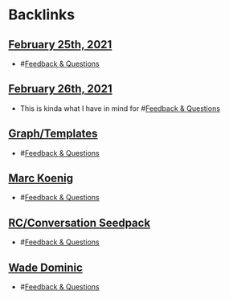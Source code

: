 
# Backlinks
## [February 25th, 2021](<February 25th, 2021.md>)
- #[Feedback & Questions](<Feedback & Questions.md>)

## [February 26th, 2021](<February 26th, 2021.md>)
- This is kinda what I have in mind for #[Feedback & Questions](<Feedback & Questions.md>)

## [Graph/Templates](<Graph/Templates.md>)
- #[Feedback & Questions](<Feedback & Questions.md>)

## [Marc Koenig](<Marc Koenig.md>)
- #[Feedback & Questions](<Feedback & Questions.md>)

## [RC/Conversation Seedpack](<RC/Conversation Seedpack.md>)
- #[Feedback & Questions](<Feedback & Questions.md>)

## [Wade Dominic](<Wade Dominic.md>)
- #[Feedback & Questions](<Feedback & Questions.md>)

